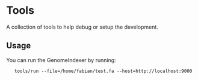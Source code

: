 # Tools

A collection of tools to help debug or setup the development.

## Usage

You can run the GenomeIndexer by running:

```
   tools/run --file=/home/fabian/test.fa --host=http://localhost:9000
 ```
